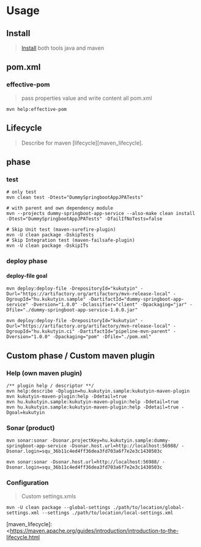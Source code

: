 # Usage

## Install

> [Install][install_java_maven] both tools java and maven

## pom.xml

### effective-pom

> pass properties value and write content all pom.xml

```shell 
mvn help:effective-pom
```

## Lifecycle

> Describe for maven [lifecycle][maven_lifecycle].

## phase

### test

```shell
# only test
mvn clean test -Dtest="DummySpringbootAppJPATests"

# with parent and own dependency module
mvn --projects dummy-springboot-app-service --also-make clean install -Dtest="DummySpringbootAppJPATests" -DfailIfNoTests=false

# Skip Unit test (maven-surefire-plugin)
mvn -U clean package -DskipTests
# Skip Integration test (maven-failsafe-plugin)
mvn -U clean package -DskipITs
```

### deploy phase

#### deploy-file goal

```shell
mvn deploy:deploy-file -DrepositoryId="kukutyin" -Durl="https://artifactory.org/artifactory/mvn-release-local" -DgroupId="hu.kukutyin.sample" -DartifactId="dummy-springboot-app-service" -Dversion="1.0.0" -Dclassifier="client" -Dpackaging="jar" -Dfile="./dummy-springboot-app-service-1.0.0.jar"

mvn deploy:deploy-file -DrepositoryId="kukutyin" -Durl="https://artifactory.org/artifactory/mvn-release-local" -DgroupId="hu.kukutyin.ci" -DartifactId="pipeline-mvn-parent" -Dversion="1.0.0" -Dpackaging="pom" -Dfile="./pom.xml" 
```

## Custom phase / Custom maven plugin

### Help (own maven plugin)

```shell
/** plugin help / descriptor **/
mvn help:describe -Dplugin=hu.kukutyin.sample:kukutyin-maven-plugin
mvn kukutyin-maven-plugin:help -Ddetail=true
mvn hu.kukutyin.sample:kukutyin-maven-plugin:help -Ddetail=true
mvn hu.kukutyin.sample:kukutyin-maven-plugin:help -Ddetail=true -Dgoal=kukutyin
```

### Sonar (product)

```shell
mvn sonar:sonar -Dsonar.projectKey=hu.kukutyin.sample:dummy-springboot-app-service -Dsonar.host.url=http://localhost:56988/ -Dsonar.login=squ_36b11c4ed4ff36dea3fd703a6f7e2e3c1430503c

mvn sonar:sonar -Dsonar.host.url=http://localhost:56988/ -Dsonar.login=squ_36b11c4ed4ff36dea3fd703a6f7e2e3c1430503c
```

### Configuration

> Custom settings.xmls

```shell
mvn -U clean package --global-settings ./path/to/location/global-settings.xml --settings ./path/to/location/local-settings.xml
```

[install_java_maven]:<https://www.digitalocean.com/community/tutorials/install-maven-mac-os>

[maven_lifecycle]:<https://maven.apache.org/guides/introduction/introduction-to-the-lifecycle.html
>
